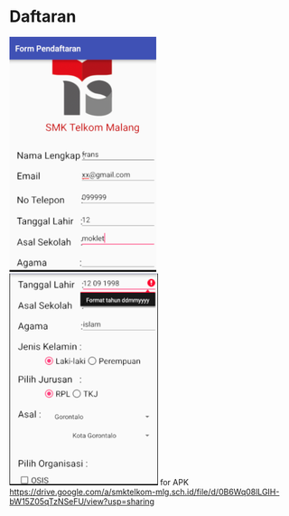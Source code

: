 # Daftaran
![alt tag](https://github.com/sugengfransrisk/Daftaran/blob/master/fff.PNG)
![alt tag](https://github.com/sugengfransrisk/Daftaran/blob/master/fdsfs.PNG)
for APK
https://drive.google.com/a/smktelkom-mlg.sch.id/file/d/0B6Wq08lLGIH-bW15Z05qTzNSeFU/view?usp=sharing

